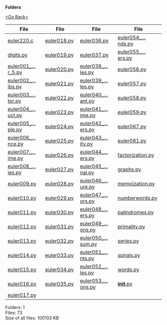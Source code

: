 **Folders**

[&lt;Go Back&gt;](../right.html)

<table><thead><tr class="header"><th><strong>File</strong></th><th><strong>File</strong></th><th><strong>File</strong></th><th><strong>File</strong></th></tr></thead><tbody><tr class="odd"><td><a href="euler220.c">euler220.c</a> </td><td><a href="euler018.py">euler018.py</a> </td><td><a href="euler036.py">euler036.py</a> </td><td><a href="euler054_poker_hands.py">euler054_…nds.py</a> </td></tr><tr class="even"><td><a href="digits.py">digits.py</a> </td><td><a href="euler019.py">euler019.py</a> </td><td><a href="euler037.py">euler037.py</a> </td><td><a href="euler055_lychrel_numbers.py">euler055_…ers.py</a> </td></tr><tr class="odd"><td><a href="euler001_sum_multiples_3_or_5.py">euler001_…r_5.py</a> </td><td><a href="euler020.py">euler020.py</a> </td><td><a href="euler038_pandigital_multiples.py">euler038_…les.py</a> </td><td><a href="euler056.py">euler056.py</a> </td></tr><tr class="even"><td><a href="euler002_even_fibs.py">euler002_…ibs.py</a> </td><td><a href="euler021.py">euler021.py</a> </td><td><a href="euler039_integer_right_triangles.py">euler039_…les.py</a> </td><td><a href="euler057.py">euler057.py</a> </td></tr><tr class="odd"><td><a href="euler003_largest_prime_factor.py">euler003_…tor.py</a> </td><td><a href="euler022.py">euler022.py</a> </td><td><a href="euler040_champernowne_constant.py">euler040_…ant.py</a> </td><td><a href="euler058.py">euler058.py</a> </td></tr><tr class="even"><td><a href="euler004_largest_palindrome_product.py">euler004_…uct.py</a> </td><td><a href="euler023.py">euler023.py</a> </td><td><a href="euler041_pandigital_prime.py">euler041_…ime.py</a> </td><td><a href="euler059.py">euler059.py</a> </td></tr><tr class="odd"><td><a href="euler005_smallest_multiple.py">euler005_…ple.py</a> </td><td><a href="euler024.py">euler024.py</a> </td><td><a href="euler042_coded_triangle_numbers.py">euler042_…ers.py</a> </td><td><a href="euler067.py">euler067.py</a> </td></tr><tr class="even"><td><a href="euler006_sum_square_difference.py">euler006_…nce.py</a> </td><td><a href="euler025.py">euler025.py</a> </td><td><a href="euler043_sub_string_divisibility.py">euler043_…ity.py</a> </td><td><a href="euler081.py">euler081.py</a> </td></tr><tr class="odd"><td><a href="euler007_nth_prime.py">euler007_…ime.py</a> </td><td><a href="euler026.py">euler026.py</a> </td><td><a href="euler044_pentagon_numbers.py">euler044_…ers.py</a> </td><td><a href="factorization.py">factorization.py</a> </td></tr><tr class="even"><td><a href="euler008_largest_product_in_a_series.py">euler008_…ies.py</a> </td><td><a href="euler027.py">euler027.py</a> </td><td><a href="euler045_triangular_pentagonal_and_exagonal.py">euler045_…nal.py</a> </td><td><a href="graphs.py">graphs.py</a> </td></tr><tr class="odd"><td><a href="euler009.py">euler009.py</a> </td><td><a href="euler028.py">euler028.py</a> </td><td><a href="euler046_goldbachs_other_conjecture.py">euler046_…ure.py</a> </td><td><a href="memoization.py">memoization.py</a> </td></tr><tr class="even"><td><a href="euler010.py">euler010.py</a> </td><td><a href="euler029.py">euler029.py</a> </td><td><a href="euler047_distinct_primes_factors.py">euler047_…ors.py</a> </td><td><a href="numberwords.py">numberwords.py</a> </td></tr><tr class="odd"><td><a href="euler011.py">euler011.py</a> </td><td><a href="euler030.py">euler030.py</a> </td><td><a href="euler048_self_powers.py">euler048_…ers.py</a> </td><td><a href="palindromes.py">palindromes.py</a> </td></tr><tr class="even"><td><a href="euler012.py">euler012.py</a> </td><td><a href="euler031.py">euler031.py</a> </td><td><a href="euler049_prime_permutations.py">euler049_…ons.py</a> </td><td><a href="primality.py">primality.py</a> </td></tr><tr class="odd"><td><a href="euler013.py">euler013.py</a> </td><td><a href="euler032.py">euler032.py</a> </td><td><a href="euler050_consecutive_prime_sum.py">euler050_…sum.py</a> </td><td><a href="series.py">series.py</a> </td></tr><tr class="even"><td><a href="euler014.py">euler014.py</a> </td><td><a href="euler033.py">euler033.py</a> </td><td><a href="euler051_prime_digit_replacements.py">euler051_…nts.py</a> </td><td><a href="spirals.py">spirals.py</a> </td></tr><tr class="odd"><td><a href="euler015.py">euler015.py</a> </td><td><a href="euler034.py">euler034.py</a> </td><td><a href="euler052_permuted%20multiples.py">euler052_…les.py</a> </td><td><a href="words.py">words.py</a> </td></tr><tr class="even"><td><a href="euler016.py">euler016.py</a> </td><td><a href="euler035.py">euler035.py</a> </td><td><a href="euler053_combinatoric_selections.py">euler053_…ons.py</a> </td><td><a href="__init__.py"><strong>init</strong>.py</a> </td></tr><tr class="odd"><td><a href="euler017.py">euler017.py</a> </td><td></td><td></td><td></td></tr></tbody></table>

Folders: 1  
Files: 73  
Size of all files: 100103 KB
